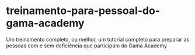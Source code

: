 # treinamento-para-pessoal-do-gama-academy
Um treinamento completo, ou melhor, um tutorial completo para preparar as pessoas com e sem deficiência que participam do Gama Academy
